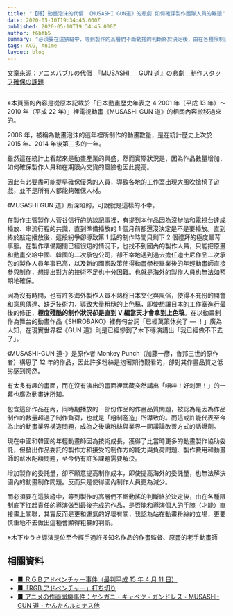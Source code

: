 ```yaml
---
title: "【譯】動畫泡沫的代價 《MUSASHI GUN道》的悲劇 如何確保製作團隊人員的難題"
date: 2020-05-10T19:34:45.000Z
published: 2020-05-10T19:34:45.000Z
author: f6bfb5
summary: "必須要在這狹縫中，等到製作的高層們不斷動搖的判斷終於決定後，由在各種限制底下扛起責任的導演做到最後完成的作品，是否能和導演個人的手腕（才能）直接畫上關聯？其實反而是更和運氣的好壞有關，我認為站在動畫粉絲的立場，更要慎重地不去做出這種會顯得粗暴的判斷。"
tags: ACG, Anime
layout: blog
---
```


文章來源：[アニメバブルの代償　『MUSASHI 　 GUN 道』の悲劇　制作スタッフ確保の課題](https://ameblo.jp/ambt5334/entry-12229276743.html)

---

※本頁面的內容是從原本記載於「日本動畫歷史年表之 4 2001 年（平成 13 年）～ 2010 年（平成 22 年）」裡電視動畫《MUSASHI GUN 道》的相關內容搬移過來的。

2006 年，被稱為動畫泡沫的這年裡所制作的動畫數量，是在統計歷史上次於 2015 年、2014 年後第三多的一年。

雖然這在統計上看起來是動畫產業的興盛，然而實際狀況是，因為作品數量增加，如何確保製作人員和在期限內交貨的風險也因此提高。

因此有必要盡可能提早確保優秀的人員，導致各地的工作室出現大風吹搶椅子遊戲，並不是所有人都能夠確保人材。

《MUSASHI GUN 道》所深陷的，可說就是這樣的不幸。

在製作主管製作人菅谷信行的訪談記事裡，有提到本作品因為沒辦法和電視台達成播放、串流行程的共識，直到準備播放的 1 個月前都還沒決定是不是要播放。直到終於敲定播放後，這段紛爭卻導致第 1 話的制作時間只剩下 2 個禮拜的極度嚴苛事態。在製作準備期間已經很短的情況下，也找不到國內的製作人員，只能把原畫和動畫交給中國、韓國的二次承包公司，卻不幸地遇到過去擔任迪士尼作品二次承包的製作人員年事已高，以及新的國家政策使得動畫學校畢業後的年輕動畫師直接參與制作，想提出對方的技術不足也十分困難。也就是海外的製作人員也無法如預期地確保。

因為沒有時間，也有許多海外製作人員不熟稔日本文化與風俗，使得不充份的開會和意思傳達、缺乏技術力，導致大量粗糙的上色稿，即使想讓日本的工作室進行最後的修正，**極度殘酷的制作狀況卻是直到 V 編當天才會拿到上色稿**。在以動畫制作為舞台的動畫作品《SHIROBAKO》裡有句台詞「已經萬策休矣了 — ！」廣為人知，在現實世界裡《GUN 道》則是已經慘到了木下導演講出「我已經做不下去了」。

《MUSASHI-GUN 道-》是原作者 Monkey Punch（加藤一彥，魯邦三世的原作者）構思了 12 年的作品，因此許多粉絲是抱著期待觀看的，卻對其作畫品質之低劣感到愕然。

有太多有趣的畫面，而在沒有演出的畫面裡武藏突然講出「唔哇！好刺眼！」的一幕也廣為動畫迷所知。

包含這部作品在內，同時期播放的一部份作品的作畫品質問題，被認為是因為作品制作的數量超過了制作負荷，也就是「粗制濫造」所導致的。而這或許能代表至今為止的動畫業界構造問題，成為之後讓粉絲與業界一同議論改善方式的誘爆劑。

現在中國和韓國的年輕動畫師因為技術成長，獲得了比當時更多的動畫製作協助委託，但發出作品委託的製作方和接受的制作方的能力與負荷問題、製作費用和動畫師的薪水配額問題，至今仍有許多課題需要解決。

增加製作的委託量，卻不願意提高制作成本，即使提高海外的委託量，也無法解決國內的動畫制作問題。反而只是使得國內制作人員更為減少。

而必須要在這狹縫中，等到製作的高層們不斷動搖的判斷終於決定後，由在各種限制底下扛起責任的導演做到最後完成的作品，是否能和導演個人的手腕（才能）直接畫上關聯，其實反而是更和運氣的好壞有關，我認為站在動畫粉絲的立場，更要慎重地不去做出這種會顯得粗暴的判斷。

※木下ゆうき導演是位至今經手過許多知名作品的作畫監督、原畫的老手動畫師

## 相關資料

- [■ ＲＧＢアドベンチャー事件（最判平成 15 年 4 月 11 日）](https://www.saegusa-pat.co.jp/copyrighthanrei/1948/)
- [■「RGB アドベンチャー」打ち切り](https://blog.goo.ne.jp/hballoon/e/d1270715d7e03af6c6a51ec60e35a0d3)
- [■ アニメの作画崩壊事件：ヤシガニ・キャベツ・ガンドレス・MUSASHI-GUN 道・かんたんルミナス他](https://middle-edge.jp/articles/h0emD)
